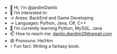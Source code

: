 - 👋 Hi, I’m @jardimDanilo
- 👀 I’m interested in:
-   -> Areas: BackEnd and Game Developing
-   -> Languages: Python, Java, C#, C++ 
- 🌱 I’m currently learning Python, MySQL, Java
- 📫 How to reach me: danilo.djardim29@gmail.com 
- 😄 Pronouns: He/Him
- ⚡ Fun fact: Writing a fantasy book.
